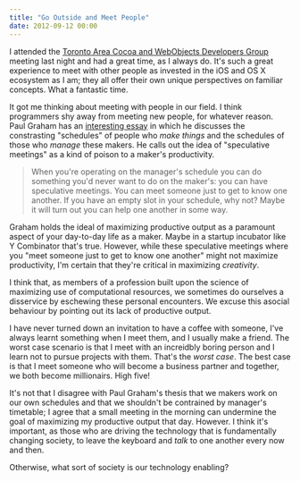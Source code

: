 ```yaml
---
title: "Go Outside and Meet People"
date: 2012-09-12 00:00
---
```


<p>I attended the <a href="http://tacow.org">Toronto Area Cocoa and WebObjects Developers Group</a> meeting last night and had a great time, as I always do. It's such a great experience to meet with other people as invested in the iOS and OS X ecosystem as I am; they all offer their own unique perspectives on familiar concepts. What a fantastic time.</p>

<p>It got me thinking about meeting with people in our field. I think programmers shy away from meeting new people, for whatever reason. Paul Graham has an <a href="http://www.paulgraham.com/makersschedule.html">interesting essay</a> in which he discusses the constrasting "schedules" of people who <em>make things</em> and the schedules of those who <em>manage</em> these makers. He calls out the idea of "speculative meetings" as a kind of poison to a maker's productivity.</p>

<blockquote>
  <p>When you're operating on the manager's schedule you can do something you'd never want to do on the maker's: you can have speculative meetings. You can meet someone just to get to know one another. If you have an empty slot in your schedule, why not? Maybe it will turn out you can help one another in some way.</p>

</blockquote>

<p>Graham holds the ideal of maximizing productive output as a paramount aspect of your day-to-day life as a maker. Maybe in a startup incubator like Y Combinator that's true. However, while these speculative meetings where you "meet someone just to get to know one another" might not maximize productivity, I'm certain that they're critical in maximizing <em>creativity</em>.</p>

<p>I think that, as members of a profession built upon the science of maximizing use of computational resources, we sometimes do ourselves a disservice by eschewing these personal encounters. We excuse this asocial behaviour by pointing out its lack of productive output. </p>

<p>I have never turned down an invitation to have a coffee with someone, I've always learnt something when I meet them, and I usually make a friend. The worst case scenario is that I meet with an increidbly boring person and I learn not to pursue projects with them. That's the <em>worst case</em>. The best case is that I meet someone who will become a business partner and together, we both become millionairs. High five!</p>

<p>It's not that I disagree with Paul Graham's thesis that we makers work on our own schedules and that we shouldn't be contrained by manager's timetable; I agree that a small meeting in the morning can undermine the goal of maximizing my productive output that day. However. I think it's important, as those who are driving the technology that is fundamentally changing society, to leave the keyboard and <em>talk</em> to one another every now and then. </p>

<p>Otherwise, what sort of society is our technology enabling?</p>

<!-- more -->

